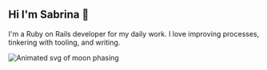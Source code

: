## Hi I'm Sabrina 🌝

I'm a Ruby on Rails developer for my daily work. I love improving processes, tinkering with tooling, and writing.

![Animated svg of moon phasing](https://raw.githubusercontent.com/skelebrina/skelebrina/release/assets/sky-banner-svg.svg)
